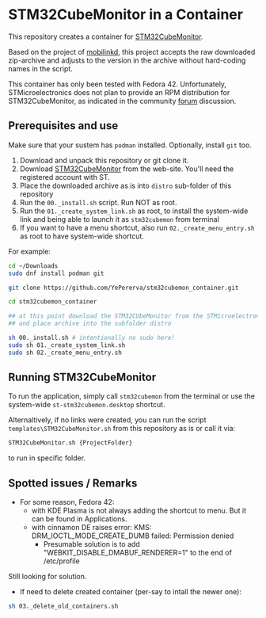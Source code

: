 # STM32CubeMonitor in a Container

This repository creates a container for [STM32CubeMonitor](https://www.st.com/en/development-tools/stm32cubemonitor.html).

Based on the project of [mobilinkd](https://github.com/mobilinkd/STM32CubeMonitor), this project accepts the raw downloaded zip-archive and adjusts to the version in the archive without hard-coding names in the script.

This container has only been tested with Fedora 42. Unfortunately, STMicroelectronics does not plan to provide an RPM distribution for STM32CubeMonitor, as indicated in the community [forum](https://community.st.com/t5/stm32cubemonitor-mcus/is-there-a-rpm-package-of-stm32cubemonitor/m-p/224300) discussion.

## Prerequisites and use

Make sure that your sustem has `podman` installed. Optionally, install `git` too. 

1. Download and unpack this repository or git clone it.
2. Download [STM32CubeMonitor](https://www.st.com/en/development-tools/stm32cubemonitor.html) from the web-site. You'll need the registered account with ST.
3. Place the downloaded archive as is into `distro` sub-folder of this repository
4. Run the `00._install.sh` script. Run NOT as root.
5. Run the `01._create_system_link.sh` as root, to install the system-wide link and being able to launch it as `stm32cubemon` from terminal
6. If you want to have a menu shortcut, also run `02._create_menu_entry.sh` as root to have system-wide shortcut.

For example:

```bash
cd ~/Downloads
sudo dnf install podman git

git clone https://github.com/YePererva/stm32cubemon_container.git

cd stm32cubemon_container

## at this point download the STM32CUbeMonitor from the STMicroelectronics web-site
## and place archive into the subfolder distro

sh 00._install.sh # intentionally no sudo here!
sudo sh 01._create_system_link.sh
sudo sh 02._create_menu_entry.sh
```

## Running STM32CubeMonitor

To run the application, simply call `stm32cubemon` from the terminal or use the system-wide `st-stm32cubemon.desktop` shortcut. 

Alternaltively, if no links were created,  you can run the script `templates\STM32CubeMonitor.sh` from this repository as is or call it via:

```bash 
STM32CubeMonitor.sh {ProjectFolder}
```

to run in specific folder.

## Spotted issues / Remarks

- For some reason, Fedora 42:
    - with KDE Plasma is not always adding the shortcut to menu. But it can be found in Applications.
    - with cinnamon DE raises error: KMS: DRM_IOCTL_MODE_CREATE_DUMB failed: Permission denied
        - Presumable solution is to add "WEBKIT_DISABLE_DMABUF_RENDERER=1" to the end of /etc/profile

Still looking for solution.

- If need to delete created container (per-say to intall the newer one):

```bash
sh 03._delete_old_containers.sh
```
